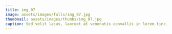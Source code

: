 ```yaml
--- 
title: img_07
image: assets/images/fulls/img_07.jpg 
thumbnail: assets/images/thumbs/img_07.jpg 
caption: Sed velit lacus, laoreet at venenatis convallis in lorem tincidunt. 
--- 
```

